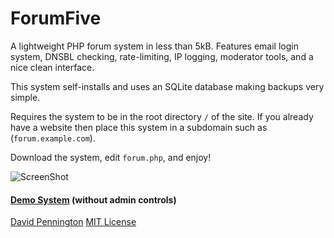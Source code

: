 # ForumFive

A lightweight PHP forum system in less than 5kB. Features email login system, DNSBL checking, rate-limiting, IP logging, moderator tools, and a nice clean interface.

This system self-installs and uses an SQLite database making backups very simple.

Requires the system to be in the root directory `/` of the site. If you already have a website then place this system in a subdomain such as (`forum.example.com`).

Download the system, edit `forum.php`, and enjoy!

![ScreenShot](http://i.imgur.com/jMxc8.png)

#### [Demo System](http://talk.davidpennington.me/) (without admin controls)

[David Pennington](http://davidpennington.me)
[MIT License](http://david.mit-license.org/)
